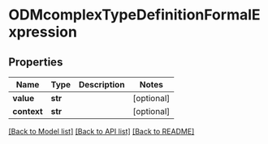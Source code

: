 # ODMcomplexTypeDefinitionFormalExpression

## Properties
Name | Type | Description | Notes
------------ | ------------- | ------------- | -------------
**value** | **str** |  | [optional] 
**context** | **str** |  | [optional] 

[[Back to Model list]](../README.md#documentation-for-models) [[Back to API list]](../README.md#documentation-for-api-endpoints) [[Back to README]](../README.md)


